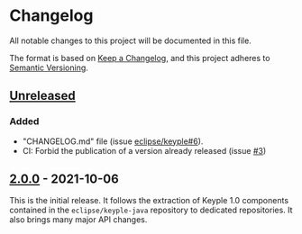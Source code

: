 # Changelog
All notable changes to this project will be documented in this file.

The format is based on [Keep a Changelog](https://keepachangelog.com/en/1.0.0/),
and this project adheres to [Semantic Versioning](https://semver.org/spec/v2.0.0.html).

## [Unreleased]
### Added
- "CHANGELOG.md" file (issue [eclipse/keyple#6]).
- CI: Forbid the publication of a version already released (issue [#3])

## [2.0.0] - 2021-10-06
This is the initial release.
It follows the extraction of Keyple 1.0 components contained in the `eclipse/keyple-java` repository to dedicated repositories.
It also brings many major API changes.

[unreleased]: https://github.com/eclipse/keyple-distributed-remote-java-lib/compare/2.0.0...HEAD
[2.0.0]: https://github.com/eclipse/keyple-distributed-remote-java-lib/releases/tag/2.0.0

[#3]: https://github.com/eclipse/keyple-distributed-remote-java-lib/issues/3

[eclipse/keyple#6]: https://github.com/eclipse/keyple/issues/6